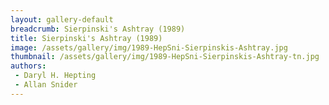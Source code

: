 ```yaml
---
layout: gallery-default
breadcrumb: Sierpinski's Ashtray (1989)
title: Sierpinski's Ashtray (1989)
image: /assets/gallery/img/1989-HepSni-Sierpinskis-Ashtray.jpg
thumbnail: /assets/gallery/img/1989-HepSni-Sierpinskis-Ashtray-tn.jpg
authors:
 - Daryl H. Hepting
 - Allan Snider
---
```

